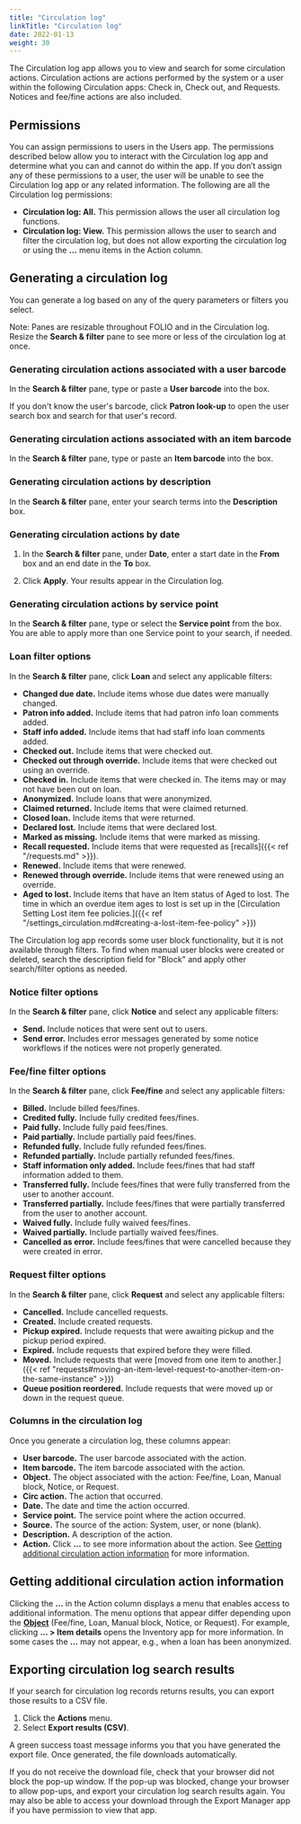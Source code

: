 ```yaml
---
title: "Circulation log"
linkTitle: "Circulation log"
date: 2022-01-13
weight: 30
---
```


The Circulation log app allows you to view and search for some circulation actions. Circulation actions are actions performed by the system or a user within the following Circulation apps: Check in, Check out, and Requests. Notices and fee/fine actions are also included.

## Permissions

You can assign permissions to users in the Users app. The permissions described below allow you to interact with the Circulation log app and determine what you can and cannot do within the app. If you don’t assign any of these permissions to a user, the user will be unable to see the Circulation log app or any related information.
The following are all the Circulation log permissions:


* **Circulation log: All.** This permission allows the user all circulation log functions.
* **Circulation log: View.** This permission allows the user to search and filter the circulation log, but does not allow exporting the circulation log or using the **...** menu items in the Action column.


## Generating a circulation log

You can generate a log based on any of the query parameters or filters you select.

Note: Panes are resizable throughout FOLIO and in the Circulation log. Resize the **Search & filter** pane to see more or less of the circulation log at once.


### Generating circulation actions associated with a user barcode

In the **Search & filter** pane, type or paste a **User barcode** into the box.

If you don't know the user's barcode, click **Patron look-up** to open the user search box and search for that user's record.

### Generating circulation actions associated with an item barcode

In the **Search & filter** pane, type or paste an **Item barcode** into the box.

### Generating circulation actions by description

In the **Search & filter** pane, enter your search terms into the **Description** box.

### Generating circulation actions by date

1. In the **Search & filter** pane, under **Date**, enter a start date in the **From** box and an end date in the **To** box.

2. Click **Apply**. Your results appear in the Circulation log.


### Generating circulation actions by service point

In the **Search & filter** pane, type or select the **Service point** from the box. You are able to apply more than one Service point to your search, if needed.

### Loan filter options

In the **Search & filter** pane, click **Loan** and select any applicable filters:

* **Changed due date.** Include items whose due dates were manually changed.
* **Patron info added.** Include items that had patron info loan comments added.
* **Staff info added.** Include items that had staff info loan comments added.
* **Checked out.** Include items that were checked out.
* **Checked out through override.** Include items that were checked out using an override.
* **Checked in.** Include items that were checked in. The items may or may not have been out on loan.
* **Anonymized.** Include loans that were anonymized.
* **Claimed returned.** Include items that were claimed returned.
* **Closed loan.** Include items that were returned.
* **Declared lost.** Include items that were declared lost.
* **Marked as missing.** Include items that were marked as missing.
* **Recall requested.** Include items that were requested as [recalls]({{< ref "/requests.md" >}}).
* **Renewed.** Include items that were renewed.
* **Renewed through override.** Include items that were renewed using an override.
* **Aged to lost.** Include items that have an Item status of Aged to lost. The time in which an overdue item ages to lost is set up in the [Circulation Setting Lost item fee policies.]({{< ref "/settings_circulation.md#creating-a-lost-item-fee-policy" >}})

The Circulation log app records some user block functionality, but it is not available through filters. To find when manual user blocks were created or deleted, search the description field for "Block" and apply other search/filter options as needed.


### Notice filter options

In the **Search & filter** pane, click **Notice** and select any applicable filters:

* **Send.** Include notices that were sent out to users.
* **Send error.** Includes error messages generated by some notice workflows if the notices were not properly generated.

### Fee/fine filter options

In the **Search & filter** pane, click **Fee/fine** and select any applicable filters:

* **Billed.** Include billed fees/fines.
* **Credited fully.** Include fully credited fees/fines.
* **Paid fully.** Include fully paid fees/fines.
* **Paid partially.** Include partially paid fees/fines.
* **Refunded fully.** Include fully refunded fees/fines.
* **Refunded partially.** Include partially refunded fees/fines.
* **Staff information only added.** Include fees/fines that had staff information added to them.
* **Transferred fully.** Include fees/fines that were fully transferred from the user to another account.
* **Transferred partially.** Include fees/fines that were partially transferred from the user to another account.
* **Waived fully.** Include fully waived fees/fines.
* **Waived partially.** Include partially waived fees/fines.
* **Cancelled as error.** Include fees/fines that were cancelled because they were created in error.


### Request filter options

In the **Search & filter** pane, click **Request** and select any applicable filters:

* **Cancelled.** Include cancelled requests.
* **Created.** Include created requests.
* **Pickup expired.** Include requests that were awaiting pickup and the pickup period expired.
* **Expired.** Include requests that expired before they were filled.
* **Moved.** Include requests that were [moved from one item to another.]({{< ref "requests#moving-an-item-level-request-to-another-item-on-the-same-instance" >}})
* **Queue position reordered.** Include requests that were moved up or down in the request queue.


### Columns in the circulation log

Once you generate a circulation log, these columns appear:

* **User barcode.** The user barcode associated with the action.
* **Item barcode.** The item barcode associated with the action.
* **Object.** The object associated with the action: Fee/fine, Loan, Manual block, Notice, or Request.
* **Circ action.** The action that occurred.
* **Date.** The date and time the action occurred.
* **Service point.** The service point where the action occurred.
* **Source.** The source of the action: System, user, or none (blank).
* **Description.** A description of the action.
* **Action.** Click **…** to see more information about the action. See [Getting additional circulation action information](#getting-additional-circulation-action-information) for more information.


## Getting additional circulation action information

Clicking the **...** in the Action column displays a menu that enables access to additional information. The menu options that appear differ depending upon the **[Object](#columns-in-the-circulation-log)** (Fee/fine, Loan, Manual block, Notice, or Request). For example, clicking **... > Item details** opens the Inventory app for more information. In some cases the **...** may not appear, e.g., when a loan has been anonymized.

## Exporting circulation log search results

If your search for circulation log records returns results, you can export those results to a CSV file.

1. Click the **Actions** menu.
2. Select **Export results (CSV)**.

A green success toast message informs you that you have generated the export file. Once generated, the file downloads automatically.

If you do not receive the download file, check that your browser did not block the pop-up window. If the pop-up was blocked, change your browser to allow pop-ups, and export your circulation log search results again. You may also be able to access your download through the Export Manager app if you have permission to view that app.
